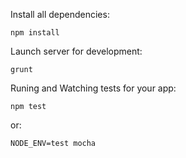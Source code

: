 Install all dependencies:

    npm install

Launch server for development:

    grunt

Runing and Watching tests for your app:

    npm test

or:

    NODE_ENV=test mocha
